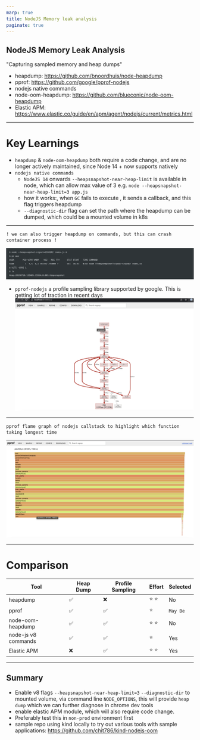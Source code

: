 ```yaml
---
marp: true
title: NodeJS Memory leak analysis
paginate: true
---
```


## NodeJS Memory Leak Analysis
"Capturing sampled memory and heap dumps"

- heapdump: https://github.com/bnoordhuis/node-heapdump
- pprof: https://github.com/google/pprof-nodejs
- nodejs native commands
- node-oom-heapdump: https://github.com/blueconic/node-oom-heapdump
- Elastic APM: https://www.elastic.co/guide/en/apm/agent/nodejs/current/metrics.html

---
# Key Learnings
- `heapdump` & `node-oom-heapdump` both require a code change, and are no longer actively maintained, since Node 14 + now supports natively
- `nodejs native commands`
  - `NodeJS 14` onwards `--heapsnapshot-near-heap-limit` is available in node, which can allow max value of 3 e.g. `node --heapsnapshot-near-heap-limit=3 app.js`
  - how it works:, when `GC` fails to execute , it sends a callback, and this flag triggers heapdump
  - `--diagnostic-dir` flag can set the path where the heapdump can be dumped, which could be a mounted volume in k8s

---
    ! we can also trigger heapdump on commands, but this can crash container process !
  ![image](./images/nodejs-heapdump.png)
- `pprof-nodejs` a profile sampling library supported by google. This is getting lot of traction in recent days
    ![height:8cm](./images/pprof-wall.png)
---
    pprof flame graph of nodejs callstack to highlight which function taking longest time
![height:8cm](./images/pprof-flame-graph.png)

---
# Comparison 

| Tool  | Heap Dump | Profile Sampling | Effort | Selected |
| ---- | ---- | ---- | ---- | ---- |
| heapdump  | :white_check_mark:| :x: | :star: :star:  | No|
| pprof  | :white_check_mark: | :white_check_mark: | :star: | `May Be` |
| node-oom-heapdump | :white_check_mark: | :white_check_mark:| :star: :star: | No |
| node-js v8 commands | :white_check_mark: | :white_check_mark: | :star:| Yes|
| Elastic APM | :x: | :white_check_mark: |  :star: :star: | Yes |

--- 

## Summary
- Enable v8 flags `--heapsnapshot-near-heap-limit=3` `--diagnostic-dir` to mounted volume, via command line `NODE_OPTIONS`, this will provide `heap dump` which we can further diagnose in chrome dev tools
- enable elastic APM module, which will also require code change.
- Preferably test this in `non-prod` environment first
- sample repo using kind locally to try out various tools with sample applications: https://github.com/chit786/kind-nodejs-oom
